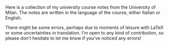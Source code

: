 Here is a collection of my university course notes from the University of Milan. The notes are written in the language of the course, either Italian or English.

There might be some errors, perhaps due to moments of leisure with LaTeX or some uncertainties in translation. I'm open to any kind of contribution, so please don't hesitate to let me know if you've noticed any errors!

